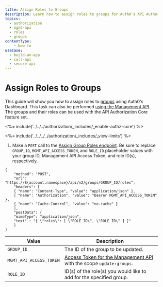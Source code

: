 ```yaml
---
title: Assign Roles to Groups
description: Learn how to assign roles to groups for Auth0's API Authorization core feature using the Auth0 Management Dashboard.
topics:
  - authorization
  - mgmt-api
  - roles
  - groups
contentType: 
    - how-to
useCase:
  - build-an-app
  - call-api
  - secure-api
---
```

# Assign Roles to Groups

This guide will show you how to assign roles to [groups](/authorization/concepts/rbac) using Auth0's Dashboard. This task can also be performed [using the Management API](/api/management/guides/groups/assign-group-roles). The groups and their roles can be used with the API Authorization Core feature set.

<%= include('../../../authorization/_includes/_enable-authz-core') %>

<%= include('../../../../authorization/_includes/_view-limits') %>

1. Make a `POST` call to the [Assign Group Roles endpoint](/api/management/v2#!/groups/post_group_roles). Be sure to replace `GROUP_ID`, `MGMT_API_ACCESS_TOKEN`, and `ROLE_ID` placeholder values with your group ID, Management API Access Token, and role ID(s), respectively.

```har
{
	"method": "POST",
	"url": "https://${account.namespace}/api/v2/groups/GROUP_ID/roles",
	"headers": [
    { "name": "Content-Type", "value": "application/json" },
   	{ "name": "Authorization", "value": "Bearer MGMT_API_ACCESS_TOKEN" },
    { "name": "Cache-Control", "value": "no-cache" }
	],
	"postData": {
    "mimeType": "application/json",
    "text" : "{ \"roles\": [ \"ROLE_ID\", \"ROLE_ID\" ] }"
	}
}
```

| **Value** | **Description** |
| - | - |
| `GROUP_ID` | Τhe ID of the group to be updated. |
| `MGMT_API_ACCESS_TOKEN` | [Access Token for the Management API](/api/management/v2/tokens) with the scope `update:groups`. |
| `ROLE_ID` | ID(s) of the role(s) you would like to add for the specified group. |